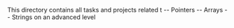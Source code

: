 This directory contains all tasks and projects
related t
 -- Pointers
 -- Arrays
 -- Strings
on an advanced level
